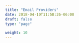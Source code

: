 ```yaml
---
title: "Email Providers"
date: 2018-04-10T11:58:26-06:00
draft: false
type: "page"

weight: 10
---
```






